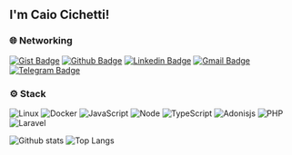 <!--
**caiocichetti/caiocichetti** is a ✨ _special_ ✨ repository because its `README.md` (this file) appears on your GitHub profile. -->
## I'm Caio Cichetti!

### 🌐 Networking
[![Gist Badge](https://img.shields.io/badge/-Gist-555859?style=flat-square&logo=Github&logoColor=white&link=https://gist.github.com/caiocichetti)](https://gist.github.com/caiocichetti)
[![Github Badge](https://img.shields.io/badge/-Github-000?style=flat-square&logo=Github&logoColor=white&link=https://github.com/caiocichetti)](https://github.com/caiocichetti)
[![Linkedin Badge](https://img.shields.io/badge/-LinkedIn-blue?style=flat-square&logo=Linkedin&logoColor=white&link=https://www.linkedin.com/in/caio-antonio-cichetti-roberto/)](https://www.linkedin.com/in/caio-antonio-cichetti-roberto/)
[![Gmail Badge](https://img.shields.io/badge/-Gmail-c14438?style=flat-square&logo=Gmail&logoColor=white&link=mailto:caiocichetti08@gmail.com)](mailto:caiocichetti08@gmail.com)
[![Telegram Badge](https://img.shields.io/badge/-Telegram-1ca0f1?style=flat-square&labelColor=1ca0f1&logo=telegram&logoColor=white&link=https://t.me/caiocichetti/)](https://t.me/caiocichetti/)

### ⚙️ Stack
![Linux](https://img.shields.io/badge/-Linux-555859?style=flat-square&logoColor=fff&logo=linux)
![Docker](https://img.shields.io/badge/-Docker-099cec?style=flat-square&logoColor=fff&logo=docker)
![JavaScript](https://img.shields.io/badge/-JavaScript-FEAE32?style=flat-square&logoColor=fff&logo=javascript)
![Node](https://img.shields.io/badge/-Node.js-5B9856?style=flat-square&logoColor=fff&logo=Node.js)
![TypeScript](https://img.shields.io/badge/-TypeScript-007ACC?style=flat-square&logoColor=fff&logo=typescript)
![Adonisjs](https://img.shields.io/badge/-Adonisjs-220052?style=flat-square&logoColor=fff&logo=adonisjs)
![PHP](https://img.shields.io/badge/-PHP-369?style=flat-square&logoColor=fff&logo=php)
![Laravel](https://img.shields.io/badge/-Laravel-ff2d20?style=flat-square&logoColor=fff&logo=laravel)

![Github stats](https://github-readme-stats.vercel.app/api?username=caiocichetti&show_icons=true&theme=dracula)
![Top Langs](https://github-readme-stats.vercel.app/api/top-langs/?username=caiocichetti&layout=compact&theme=dracula)
